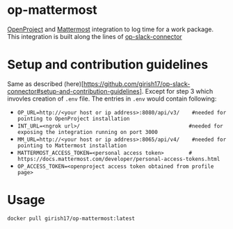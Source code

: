 # op-mattermost
[OpenProject](https://www.openproject.org/) and [Mattermost](https://mattermost.com/) integration to log time for a work package. This integration is built along the lines of [op-slack-connector](https://github.com/girish17/op-slack-connector)

# Setup and contribution guidelines

Same as described (here)[https://github.com/girish17/op-slack-connector#setup-and-contribution-guidelines]. Except for step 3 which invovles creation of `.env` file. The entries in `.env` would contain following:
- `OP_URL=http://<your host or ip address>:8080/api/v3/    #needed for pointing to OpenProject installation` 
- `INT_URL=<ngrok url>/                                   #needed for exposing the integration running on port 3000`
- `MM_URL=http://<your host or ip address>:8065/api/v4/    #needed for pointing to Mattermost installation`  
- `MATTERMOST_ACCESS_TOKEN=<personal access token>        # https://docs.mattermost.com/developer/personal-access-tokens.html`
- `OP_ACCESS_TOKEN=<openproject access token obtained from profile page>`

# Usage
`docker pull girish17/op-mattermost:latest`

